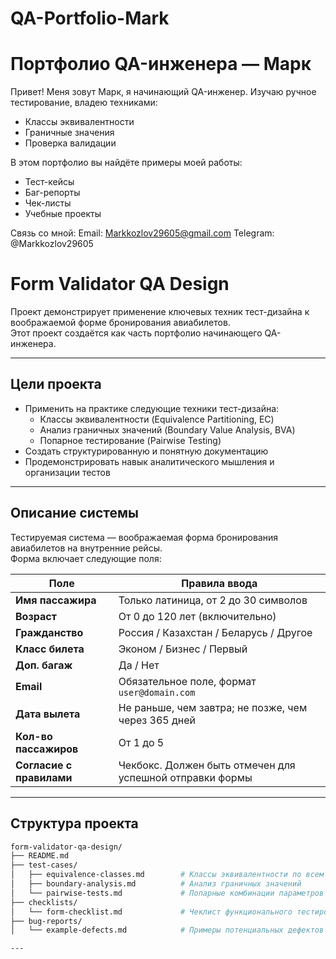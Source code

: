 # QA-Portfolio-Mark
# Портфолио QA-инженера — Марк

Привет! Меня зовут Марк, я начинающий QA-инженер. Изучаю ручное тестирование, владею техниками:
- Классы эквивалентности
- Граничные значения
- Проверка валидации

В этом портфолио вы найдёте примеры моей работы:
- Тест-кейсы
- Баг-репорты
- Чек-листы
- Учебные проекты

 Связь со мной: Email: Markkozlov29605@gmail.com
Telegram: @Markkozlov29605

# Form Validator QA Design

Проект демонстрирует применение ключевых техник тест-дизайна к воображаемой форме бронирования авиабилетов.  
Этот проект создаётся как часть портфолио начинающего QA-инженера.

---

## Цели проекта

- Применить на практике следующие техники тест-дизайна:
  - Классы эквивалентности (Equivalence Partitioning, EC)
  - Анализ граничных значений (Boundary Value Analysis, BVA)
  - Попарное тестирование (Pairwise Testing)
- Создать структурированную и понятную документацию
- Продемонстрировать навык аналитического мышления и организации тестов
  
---

## Описание системы

Тестируемая система — воображаемая форма бронирования авиабилетов на внутренние рейсы.  
Форма включает следующие поля:

| Поле                 | Правила ввода                                                                                 |
|----------------------|-----------------------------------------------------------------------------------------------|
| **Имя пассажира**    | Только латиница, от 2 до 30 символов                                                          |
| **Возраст**          | От 0 до 120 лет (включительно)                                                                |
| **Гражданство**      | Россия / Казахстан / Беларусь / Другое                                                        |
| **Класс билета**     | Эконом / Бизнес / Первый                                                                      |
| **Доп. багаж**       | Да / Нет                                                                                      |
| **Email**            | Обязательное поле, формат `user@domain.com`                                                   |
| **Дата вылета**      | Не раньше, чем завтра; не позже, чем через 365 дней                                           |
| **Кол-во пассажиров**| От 1 до 5                                                                                     |
| **Согласие с правилами** | Чекбокс. Должен быть отмечен для успешной отправки формы                                  |

---

## Структура проекта

```bash
form-validator-qa-design/
├── README.md
├── test-cases/
│   ├── equivalence-classes.md        # Классы эквивалентности по всем полям
│   ├── boundary-analysis.md          # Анализ граничных значений
│   └── pairwise-tests.md             # Попарные комбинации параметров
├── checklists/
│   └── form-checklist.md             # Чеклист функционального тестирования формы
├── bug-reports/
│   └── example-defects.md            # Примеры потенциальных дефектов

---

